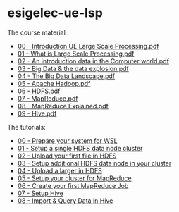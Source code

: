 # esigelec-ue-lsp

The course material :

- [00 - Introduction UE Large Scale Processing.pdf](https://github.com/adadouche/esigelec-ue-lsp/blob/master/Cours/00%20-%20Introduction%20UE%20Large%20Scale%20Processing.pdf)
- [01 - What is Large Scale Processing.pdf](https://github.com/adadouche/esigelec-ue-lsp/blob/master/Cours/01%20-%20What%20is%20Large%20Scale%20Processing.pdf)
- [02 - An introduction data in the Computer world.pdf](https://github.com/adadouche/esigelec-ue-lsp/blob/master/Cours/02%20-%20An%20introduction%20data%20in%20the%20Computer%20world.pdf)
- [03 - Big Data & the data explosion.pdf](https://github.com/adadouche/esigelec-ue-lsp/blob/master/Cours/03%20-%20Big%20Data%20%26%20the%20data%20explosion.pdf)
- [04 - The Big Data Landscape.pdf](https://github.com/adadouche/esigelec-ue-lsp/blob/master/Cours/04%20-%20The%20Big%20Data%20Landscape.pdf)
- [05 - Apache Hadoop.pdf](https://github.com/adadouche/esigelec-ue-lsp/blob/master/Cours/05%20-%20Apache%20Hadoop.pdf)
- [06 - HDFS.pdf](https://github.com/adadouche/esigelec-ue-lsp/blob/master/Cours/06%20-%20HDFS.pdf)
- [07 - MapReduce.pdf](https://github.com/adadouche/esigelec-ue-lsp/blob/master/Cours/07%20-%20MapReduce.pdf)
- [08 - MapReduce Explained.pdf](https://github.com/adadouche/esigelec-ue-lsp/blob/master/Cours/08%20-%20MapReduce%20Explained.pdf)
- [09 - Hive.pdf](https://github.com/adadouche/esigelec-ue-lsp/blob/master/Cours/09%20-%20Hive.pdf)

The tutorials:


- [00 - Prepare your system for WSL](https://github.com/adadouche/esigelec-ue-lsp/tree/master/TP/00%20-%20Prepare%20your%20system%20for%20WSL.md)
- [01 - Setup a single HDFS data node cluster](https://github.com/adadouche/esigelec-ue-lsp/tree/master/TP/01%20-%20Setup%20a%20single%20HDFS%20data%20node%20cluster.md)
- [02 - Upload your first file in HDFS](https://github.com/adadouche/esigelec-ue-lsp/tree/master/TP/02%20-%20Upload%20your%20first%20file%20in%20HDFS.md)
- [03 - Setup additional HDFS data node in your cluster](https://github.com/adadouche/esigelec-ue-lsp/tree/master/TP/03%20-%20Setup%20additional%20HDFS%20data%20node%20in%20your%20cluster.md)
- [04 - Upload a larger in HDFS](https://github.com/adadouche/esigelec-ue-lsp/tree/master/TP04%20-%20Upload%20a%20larger%20in%20HDFS.md)
- [05 - Setup your cluster for MapReduce](https://github.com/adadouche/esigelec-ue-lsp/tree/master/TP/05%20-%20Setup%20your%20cluster%20for%20MapReduce.md)
- [06 - Create your first MapReduce Job](https://github.com/adadouche/esigelec-ue-lsp/tree/master/TP/06%20-%20Create%20your%20first%20MapReduce%20Job.md)
- [07 - Setup Hive](https://github.com/adadouche/esigelec-ue-lsp/tree/master/TP/07%20-%20Setup%20Hive.md)
- [08 - Import & Query Data in Hive](https://github.com/adadouche/esigelec-ue-lsp/tree/master/TP/08%20-%20Import%20&%20Query%20Data%20in%20Hive.md)
